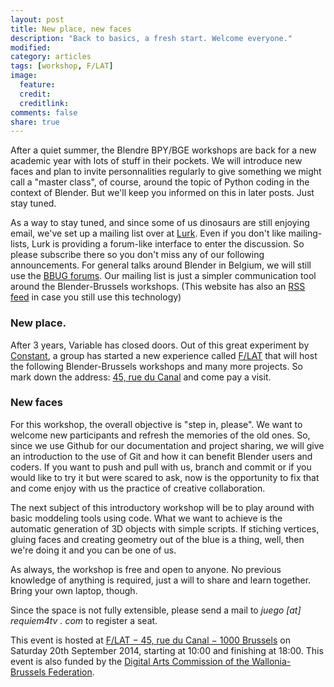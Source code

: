 ```yaml
---
layout: post
title: New place, new faces
description: "Back to basics, a fresh start. Welcome everyone."
modified:
category: articles
tags: [workshop, F/LAT]
image:
  feature:
  credit:
  creditlink:
comments: false
share: true
---
```


After a quiet summer, the Blendre BPY/BGE workshops are back for a new academic year with lots of stuff in their pockets.
We will introduce new faces and plan to invite personnalities regularly to give something we might call a "master class", of course, around the topic of Python coding in the context of Blender. 
But we'll keep you informed on this in later posts. Just stay tuned.

As a way to stay tuned, and since some of us dinosaurs are still enjoying email, we've set up a mailing list over at [Lurk](http://lurk.org/groups/blender-brussels/). 
Even if you don't like mailing-lists, Lurk is providing a forum-like interface to enter the discussion. So please subscribe there so you don't miss any of our following announcements. 
For general talks around Blender in Belgium, we will still use the [BBUG forums](http://bbug.tuxfamily.org/). Our mailing list is just a simpler communication tool around the Blender-Brussels workshops. 
(This website has also an [RSS feed](http://blender-brussels.github.io/feed.xml) in case you still use this technology)


### New place. 

After 3 years, Variable has closed doors. Out of this great experiment by [Constant](http://constantvzw.org/), a group has started a new experience called [F/LAT](http://f-lat.org) that will host the following Blender-Brussels workshops and many more projects. 
So mark down the address: [45, rue du Canal](http://www.openstreetmap.org/#map=19/50.85476/4.34986&layers=N) and come pay a visit. 

### New faces

For this workshop, the overall objective is "step in, please". We want to welcome new participants and refresh the memories of the old ones. 
So, since we use Github for our documentation and project sharing, we will give an introduction to the use of Git and how it can benefit Blender users and coders. 
If you want to push and pull with us, branch and commit or if you would like to try it but were scared to ask, now is the opportunity to fix that and come enjoy with us the practice of creative collaboration.

The next subject of this introductory workshop will be to play around with basic moddeling tools using code. What we want to achieve is the automatic generation of 3D objects with simple scripts. 
If stiching vertices, gluing faces and creating geometry out of the blue is a thing, well, then we're doing it and you can be one of us. 
 
As always, the workshop is free and open to anyone. No previous knowledge of anything is required, just a will to share and learn together. Bring your own laptop, though.

Since the space is not fully extensible, please send a mail to _juego [at] requiem4tv . com_ to register a seat.

This event is hosted at [F/LAT − 45, rue du Canal − 1000 Brussels](http://www.openstreetmap.org/#map=19/50.85476/4.34986&layers=N) on Saturday 20th September 2014, starting at 10:00 and finishing at 18:00.
This event is also funded by the [Digital Arts Commission of the Wallonia-Brussels Federation](http://www.arts-numeriques.culture.be/).


